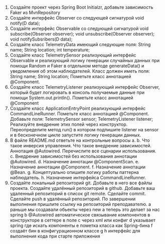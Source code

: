 1. Создайте проект через Spring Boot Initialzr, добавьте зависимость Faker из
MvnRepository
2. Создайте интерфейс Observer<D> со следующей сигнатурой
   void notify(D data);
3. Создайте интерфейс Observable<D> со следующей сигнатурой
   void subscribe(Observer<D> observer);
   void unsubscribe(Observer<D> observer);
   void notifySubsribers(D data);
4. Создайте класс TelemetryData имеющий следующие поля:
   String name;
   String location;
   int temperature;
5. Создайте класс TelemetrySensor реализующий интерфейс
   Observable<TelemetryData> и реализующий логику генерации
   случайных данных при помощи Random и Faker в отдельном методе
   generateData() и уведомления об этом наблюдателей. Класс должен
   иметь поля:
   String name;
   String location;
   Пометьте класс аннотацией @Component.
6. Создайте класс TelemetryListener реализующий интерфейс
   Observer<TelemetryData>, который будет логировать в консоль
   получаемые данные при помощи System.out.println(). Пометьте
   класс аннотацией @Component
7. Создайте класс ApplicationEntryPoint реализующий интерфейс CommandLineRunner. Пометьте класс аннотацией @Component. Добавьте
   поля:
   TelemetrySensor sensor;
   TelemetryListener listener;
   Реализуйте внедрение этих полей через конструктор. Переопределите
   метод run() в котором подпишите listener на sensor и в бесконечном
   цикле запустите логику генерации данных.
8. В файле README.md ответьте на контрольные вопросы
   a.
   b. Что такое инверсия управления. Что такое внедрение зависимостей.
   Аннотация @Autowired. Перечислите все сценарии использования.
   c. Внедрение зависимостей без использования аннотации @Autowired.
   d. Назначение аннотации @ComponentScan.
   e. Назначение аннотации @Component.
   f. Назначение аннотации @Bean.
   g. Концептуально опишите логику работы паттерна наблюдатель.
   h. Назначение интерфейса CommandLineRunner.
9. Создайте локальный репозиторий git. Добавьте в него все файлы проекта.
   Создайте удалённый репозиторий в github. Добавьте ваш удаленный
   репозиторий в список git remote. Сделайте commit. Сделайте push в
   удалённый репозиторий. По завершении выполнения пришлите ссылку на
   репозиторий преподавателю.
a раньше мы создавали обьекты через new а теперь это делает за нас spring
b @Autowired автоматическое связывание компонентов в конструкторе в сеттере в поле
c через xml или конфиг
d указывает spring где искать компоненты
e пометка класса как Spring-бина
f создаёт бин в конфигурационном классе
g 
h интерфейс для выполнения кода при старте приложения